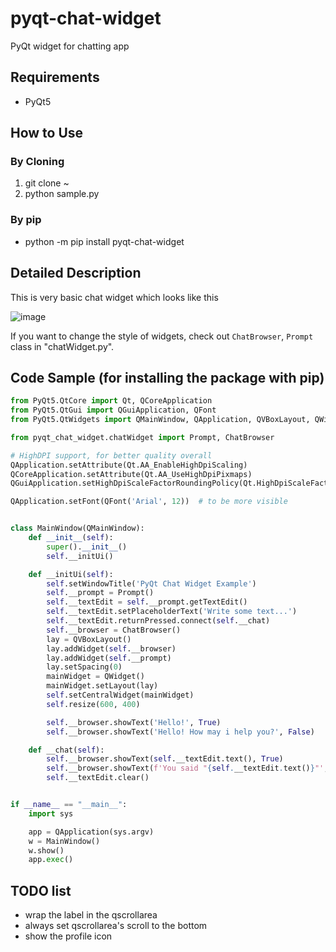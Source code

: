 # pyqt-chat-widget
PyQt widget for chatting app

## Requirements
* PyQt5

## How to Use
### By Cloning
1. git clone ~
2. python sample.py
### By pip
* python -m pip install pyqt-chat-widget

## Detailed Description
This is very basic chat widget which looks like this

![image](https://user-images.githubusercontent.com/55078043/216797180-84841611-7d57-42e2-9b1c-8219657859c8.png)

If you want to change the style of widgets, check out `ChatBrowser`, `Prompt` class in "chatWidget.py".

## Code Sample (for installing the package with pip)

```python
from PyQt5.QtCore import Qt, QCoreApplication
from PyQt5.QtGui import QGuiApplication, QFont
from PyQt5.QtWidgets import QMainWindow, QApplication, QVBoxLayout, QWidget

from pyqt_chat_widget.chatWidget import Prompt, ChatBrowser

# HighDPI support, for better quality overall
QApplication.setAttribute(Qt.AA_EnableHighDpiScaling)
QCoreApplication.setAttribute(Qt.AA_UseHighDpiPixmaps)
QGuiApplication.setHighDpiScaleFactorRoundingPolicy(Qt.HighDpiScaleFactorRoundingPolicy.PassThrough)

QApplication.setFont(QFont('Arial', 12))  # to be more visible


class MainWindow(QMainWindow):
    def __init__(self):
        super().__init__()
        self.__initUi()

    def __initUi(self):
        self.setWindowTitle('PyQt Chat Widget Example')
        self.__prompt = Prompt()
        self.__textEdit = self.__prompt.getTextEdit()
        self.__textEdit.setPlaceholderText('Write some text...')
        self.__textEdit.returnPressed.connect(self.__chat)
        self.__browser = ChatBrowser()
        lay = QVBoxLayout()
        lay.addWidget(self.__browser)
        lay.addWidget(self.__prompt)
        lay.setSpacing(0)
        mainWidget = QWidget()
        mainWidget.setLayout(lay)
        self.setCentralWidget(mainWidget)
        self.resize(600, 400)

        self.__browser.showText('Hello!', True)
        self.__browser.showText('Hello! How may i help you?', False)

    def __chat(self):
        self.__browser.showText(self.__textEdit.text(), True)
        self.__browser.showText(f'You said "{self.__textEdit.text()}"', False)
        self.__textEdit.clear()


if __name__ == "__main__":
    import sys

    app = QApplication(sys.argv)
    w = MainWindow()
    w.show()
    app.exec()
```

## TODO list
* wrap the label in the qscrollarea
* always set qscrollarea's scroll to the bottom
* show the profile icon
